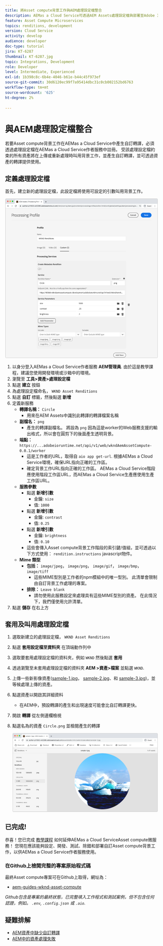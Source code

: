 ```yaml
---
title: 將Asset compute背景工作與AEM處理設定檔整合
description: AEMas a Cloud Service可透過AEM Assets處理設定檔與部署至Adobe I/O Runtime的Asset compute背景工作整合。 處理設定檔設定於「作者」服務中，以使用自訂背景工作處理特定資產，以及將背景工作產生的檔案儲存為資產轉譯。
feature: Asset Compute Microservices
topics: renditions, development
version: Cloud Service
activity: develop
audience: developer
doc-type: tutorial
jira: KT-6287
thumbnail: KT-6287.jpg
topic: Integrations, Development
role: Developer
level: Intermediate, Experienced
exl-id: 1b398c8c-6b4e-4046-b61e-b44c45f973ef
source-git-commit: 30d6120ec99f7a95414dbc31c0cb002152bd6763
workflow-type: tm+mt
source-wordcount: '625'
ht-degree: 2%

---
```


# 與AEM處理設定檔整合

若要Asset compute背景工作在AEMas a Cloud Service中產生自訂轉譯，必須透過處理設定檔在AEMas a Cloud Service作者服務中註冊。 受該處理設定檔約束的所有資產將在上傳或重新處理時叫用背景工作，並產生自訂轉譯，並可透過資產的轉譯提供使用。

## 定義處理設定檔

首先，建立新的處理設定檔，此設定檔將使用可設定的引數叫用背景工作。

![處理設定檔](./assets/processing-profiles/new-processing-profile.png)

1. 以身分登入AEMas a Cloud Service作者服務 __AEM管理員__. 由於這是教學課程，建議您使用開發環境或沙箱中的環境。
1. 瀏覽至 __工具>資產>處理設定檔__
1. 點選 __建立__ 按鈕
1. 為處理設定檔命名， `WKND Asset Renditions`
1. 點選 __自訂__ 標籤，然後點選 __新增__
1. 定義新服務
   + __轉譯名稱：__ `Circle`
      + 用來在AEM Assets中識別此轉譯的轉譯檔案名稱
   + __副檔名：__ `png`
      + 產生的轉譯副檔名。 將設為 `png` 因為這是worker的Web服務支援的輸出格式，所以會在圓剪下的後面產生透明背景。
   + __端點：__ `https://...adobeioruntime.net/api/v1/web/wkndAemAssetCompute-0.0.1/worker`
      + 這是工作者的URL，取得自 `aio app get-url`. 根據AEMas a Cloud Service環境，確保URL指向正確的工作區。
      + 確定背景工作URL指向正確的工作區。 AEMas a Cloud Service階段應使用階段工作區URL，而AEMas a Cloud Service生產應使用生產工作區URL。
   + __服務參數__
      + 點選 __新增引數__
         + 金鑰: `size`
         + 值: `1000`
      + 點選 __新增引數__
         + 金鑰: `contrast`
         + 值: `0.25`
      + 點選 __新增引數__
         + 金鑰: `brightness`
         + 值: `0.10`
      + 這些會傳入Asset compute背景工作階段的索引鍵/值組，並可透過以下方式使用： `rendition.instructions` javascript物件。
   + __Mime 類型__
      + __包括：__ `image/jpeg`， `image/png`， `image/gif`， `image/bmp`， `image/tiff`
         + 這些MIME型別是工作者的npm模組中的唯一型別。 此清單會限制由自訂背景工作處理的專案。
      + __排除：__ `Leave blank`
         + 請勿使用此服務設定來處理具有這些MIME型別的資產。 在此情況下，我們僅使用允許清單。
1. 點選 __儲存__ 在右上方

## 套用及叫用處理設定檔

1. 選取新建立的處理設定檔， `WKND Asset Renditions`
1. 點選 __套用設定檔至資料夾__ 在頂端動作列中
1. 選取要套用處理設定檔的資料夾，例如 `WKND` 然後點選 __套用__
1. 透過瀏覽至未套用處理設定檔的資料夾 __AEM >資產>檔案__ 並點選 `WKND`.
1. 上傳一些新影像資產([sample-1.jpg](../assets/samples/sample-1.jpg)， [sample-2.jpg](../assets/samples/sample-2.jpg)、和 [sample-3.jpg](../assets/samples/sample-3.jpg))，並等候處理上傳的資產。
1. 點選資產以開啟其詳細資料
   + 在AEM中，預設轉譯的產生和出現速度可能會比自訂轉譯更快。
1. 開啟 __轉譯__ 從左側邊欄檢視
1. 點選名為的資產 `Circle.png` 並檢閱產生的轉譯

   ![產生的轉譯](./assets/processing-profiles/rendition.png)

## 已完成!

恭喜！您已完成 [教學課程](../overview.md) 如何延伸AEMas a Cloud ServiceAsset compute微服務！ 您現在應該能夠設定、開發、測試、除錯和部署自訂Asset compute背景工作，以供AEMas a Cloud Service作者服務使用。

### 在Github上檢閱完整的專案原始程式碼

最終Asset compute專案可在Github上取得，網址為：

+ [aem-guides-wknd-asset-compute](https://github.com/adobe/aem-guides-wknd-asset-compute)

_Github包含是專案的最終狀態，已完整填入工作程式和測試案例，但不包含任何認證，例如。 `.env`, `.config.json` 或 `.aio`._

## 疑難排解

+ [AEM資產中缺少自訂轉譯](../troubleshooting.md#custom-rendition-missing-from-asset)
+ [AEM中的資產處理失敗](../troubleshooting.md#asset-processing-fails)
